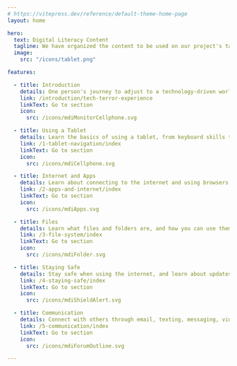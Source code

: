 ```yaml
---
# https://vitepress.dev/reference/default-theme-home-page
layout: home

hero:
  text: Digital Literacy Content
  tagline: We have organized the content to be used on our project's tablets. The sections are designed to be read in order, but you can skip ahead if you're already familiar with any of the topics!
  image:
    src: "/icons/tablet.png"

features:

  - title: Introduction
    details: One person's journey to adjust to a technology-driven world after 20 years in prison.
    link: /introduction/tech-terror-experience
    linkText: Go to section
    icon: 
      src: /icons/mdiMonitorCellphone.svg

  - title: Using a Tablet
    details: Learn the basics of using a tablet, from keyboard skills to icons and accessibility settings.
    link: /1-tablet-navigation/index
    linkText: Go to section
    icon: 
      src: /icons/mdiCellphone.svg

  - title: Internet and Apps
    details: Learn about connecting to the internet and using browsers, search engines, and apps.
    link: /2-apps-and-internet/index
    linkText: Go to section
    icon: 
      src: /icons/mdiApps.svg

  - title: Files
    details: Learn what files and folders are, and how you can use them to save and share information.
    link: /3-file-system/index
    linkText: Go to section
    icon: 
      src: /icons/mdiFolder.svg

  - title: Staying Safe
    details: Stay safe when using the internet, and learn about updates, passwords, encryption, and viruses.
    link: /4-staying-safe/index
    linkText: Go to section
    icon: 
      src: /icons/mdiShieldAlert.svg

  - title: Communication
    details: Connect with others through email, texting, messaging, video calls, and social media.
    link: /5-communication/index
    linkText: Go to section
    icon: 
      src: /icons/mdiForumOutline.svg

---
```

